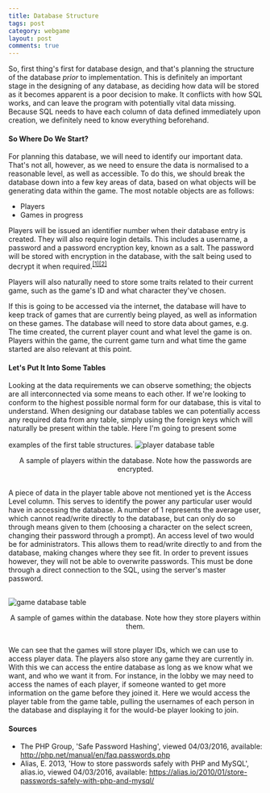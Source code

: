```yaml
---
title: Database Structure
tags: post
category: webgame
layout: post
comments: true
---
```


So, first thing's first for database design, and that's planning the structure of the database <i>prior</i> to implementation. This is definitely an important stage in the designing of any database, as deciding how data will be stored as it becomes apparent is a poor decision to make. It conflicts with how SQL works, and can leave the program with potentially vital data missing. Because SQL needs to have each column of data defined immediately upon creation, we definitely need to know everything beforehand.

<h4>So Where Do We Start?</h4>
For planning this database, we will need to identify our important data. That's not all, however, as we need to ensure the data is normalised to a reasonable level, as well as accessible. To do this, we should break the database down into a few key areas of data, based on what objects will be generating data within the game. The most notable objects are as follows:

<ul>
  <li>Players</li>
  <li>Games in progress</li>
</ul>
 
Players will be issued an identifier number when their database entry is created. They will also require login details. This includes a username, a password and a password encryption key, known as a salt. The password will be stored with encryption in the database, with the salt being used to decrypt it when required.<sup><a href="#s1">[1]</a><a href="#s2s">[2]</a></sup> 

Players will also naturally need to store some traits related to their current game, such as the game's ID and what character they've chosen.

If this is going to be accessed via the internet, the database will have to keep track of games that are currently being played, as well as information on these games. The database will need to store data about games, e.g. The time created, the current player count and what level the game is on. Players within the game, the current game turn and what time the game started are also relevant at this point.

<h4>Let's Put It Into Some Tables</h4>
Looking at the data requirements we can observe something; the objects are all interconnected via some means to each other. If we're looking to conform to the highest possible normal form for our database, this is vital to understand. When designing our database tables we can potentially access any required data from any table, simply using the foreign keys which will naturally be present within the table. Here I'm going to present some examples of the first table structures.

<img src="{{site.baseurl}}/images/webgame/player_table.png" alt="player database table" style="padding: 16px 0px 0px 0px;" class="img-responsive"/>
<p style="text-align:center; padding: 0px 0px 16px 0px;">A sample of players within the database. Note how the passwords are encrypted.

A piece of data in the player table above not mentioned yet is the Access Level column. This serves to identify the power any particular user would have in accessing the database. A number of 1 represents the average user, which cannot read/write directly to the database, but can only do so through means given to them (choosing a character on the select screen, changing their password through a prompt). An access level of two would be for administrators. This allows them to read/write directly to and from the database, making changes where they see fit. In order to prevent issues however, they will not be able to overwrite passwords. This must be done through a direct connection to the SQL, using the server's master password.

<img src="{{site.baseurl}}/images/webgame/game_table.png" alt="game database table" style="padding: 16px 0px 0px 0px;" class="img-responsive"/>
<p style="text-align:center; padding: 0px 0px 16px 0px;">A sample of games within the database. Note how they store players within them.

We can see that the games will store player IDs, which we can use to access player data. The players also store any game they are currently in. With this we can access the entire database as long as we know what we want, and who we want it from. For instance, in the lobby we may need to access the names of each player, if someone wanted to get more information on the game before they joined it. Here we would access the player table from the game table, pulling the usernames of each person in the database and displaying it for the would-be player looking to join.

<h4>Sources</h4>
<ul class="sources">
  <li id="s1">The PHP Group, 'Safe Password Hashing', viewed 04/03/2016, available: <a href="http://php.net/manual/en/faq.passwords.php">http://php.net/manual/en/faq.passwords.php</a></li>
  <li id="s2">Alias, E. 2013, 'How to store passwords safely with PHP and MySQL', alias.io, viewed 04/03/2016, available: <a href="https://alias.io/2010/01/store-passwords-safely-with-php-and-mysql/">https://alias.io/2010/01/store-passwords-safely-with-php-and-mysql/</a></li>
</ul>